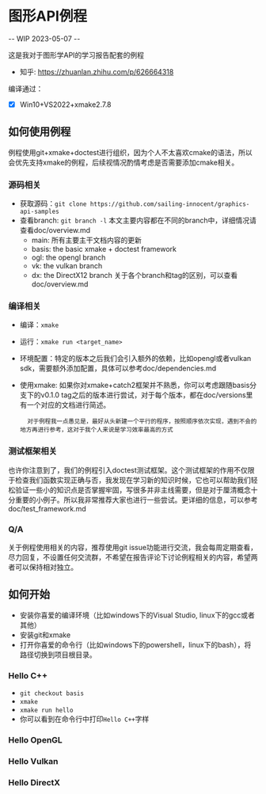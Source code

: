 # 图形API例程

-- WIP 2023-05-07 --

这是我对于图形学API的学习报告配套的例程

- 知乎: https://zhuanlan.zhihu.com/p/626664318

编译通过：
- [x] Win10+VS2022+xmake2.7.8

## 如何使用例程

例程使用git+xmake+doctest进行组织，因为个人不太喜欢cmake的语法，所以会优先支持xmake的例程，后续视情况酌情考虑是否需要添加cmake相关。

### 源码相关
- 获取源码：`git clone https://github.com/sailing-innocent/graphics-api-samples`
- 查看branch: `git branch -l` 本文主要内容都在不同的branch中，详细情况请查看doc/overview.md
  - main: 所有主要主干文档内容的更新
  - basis: the basic xmake + doctest framework
  - ogl: the opengl branch
  - vk: the vulkan branch
  - dx: the DirectX12 branch
关于各个branch和tag的区别，可以查看doc/overview.md

### 编译相关
- 编译：`xmake`
- 运行：`xmake run <target_name>`
- 环境配置：特定的版本之后我们会引入额外的依赖，比如opengl或者vulkan sdk，需要额外添加配置，具体可以参考doc/dependencies.md
- 使用xmake: 如果你对xmake+catch2框架并不熟悉，你可以考虑跟随basis分支下的v0.1.0 tag之后的版本进行尝试，对于每个版本，都在doc/versions里有一个对应的文档进行简述。

        对于例程我一点愚见是，最好从头新建一个平行的程序，按照顺序依次实现，遇到不会的地方再进行参考，这对于我个人来说是学习效率最高的方式

### 测试框架相关

也许你注意到了，我们的例程引入doctest测试框架。这个测试框架的作用不仅限于检查我们函数实现正确与否，我发现在学习新的知识时候，它也可以帮助我们轻松验证一些小的知识点是否掌握牢固，写很多并非主线需要，但是对于厘清概念十分重要的小例子。所以我非常推荐大家也进行一些尝试。更详细的信息，可以参考 doc/test_framework.md

### Q/A

关于例程使用相关的内容，推荐使用git issue功能进行交流，我会每周定期查看，尽力回复，不设置任何交流群，不希望在报告评论下讨论例程相关的内容，希望两者可以保持相对独立。


## 如何开始

- 安装你喜爱的编译环境（比如windows下的Visual Studio, linux下的gcc或者其他）
- 安装git和xmake
- 打开你喜爱的命令行（比如windows下的powershell，linux下的bash），将路径切换到项目根目录。

### Hello C++
- `git checkout basis`
- `xmake`
- `xmake run hello`
- 你可以看到在命令行中打印`Hello C++`字样

### Hello OpenGL

### Hello Vulkan

### Hello DirectX
